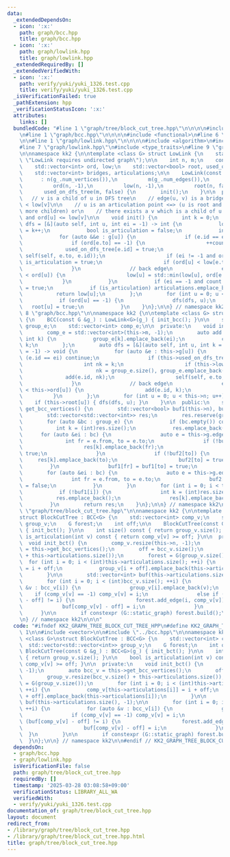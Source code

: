 ```yaml
---
data:
  _extendedDependsOn:
  - icon: ':x:'
    path: graph/bcc.hpp
    title: graph/bcc.hpp
  - icon: ':x:'
    path: graph/lowlink.hpp
    title: graph/lowlink.hpp
  _extendedRequiredBy: []
  _extendedVerifiedWith:
  - icon: ':x:'
    path: verify/yuki/yuki_1326.test.cpp
    title: verify/yuki/yuki_1326.test.cpp
  _isVerificationFailed: true
  _pathExtension: hpp
  _verificationStatusIcon: ':x:'
  attributes:
    links: []
  bundledCode: "#line 1 \"graph/tree/block_cut_tree.hpp\"\n\n\n\n#include <vector>\n\
    \n#line 1 \"graph/bcc.hpp\"\n\n\n\n#include <functional>\n#line 6 \"graph/bcc.hpp\"\
    \n\n#line 1 \"graph/lowlink.hpp\"\n\n\n\n#include <algorithm>\n#include <cassert>\n\
    #line 7 \"graph/lowlink.hpp\"\n#include <type_traits>\n#line 9 \"graph/lowlink.hpp\"\
    \n\nnamespace kk2 {\n\ntemplate <class G> struct LowLink {\n    static_assert(!G::directed,\
    \ \"LowLink requires undirected graph\");\n\n    int n, m;\n    const G &g;\n\
    \    std::vector<int> ord, low;\n    std::vector<bool> root, used_on_dfs_tree;\n\
    \    std::vector<int> bridges, articulations;\n\n    LowLink(const G &g_)\n  \
    \      : n(g_.num_vertices()),\n          m(g_.num_edges()),\n          g(g_),\n\
    \          ord(n, -1),\n          low(n, -1),\n          root(n, false),\n   \
    \       used_on_dfs_tree(m, false) {\n        init();\n    }\n\n  private:\n \
    \   // v is a child of u in DFS tree\n    // edge(u, v) is a bridge <=> ord[u]\
    \ < low[v]\n\n    // u is an articulation point <=> (u is root and u has two or\
    \ more children) or\n    // there exists a v which is a child of u in DFS tree\
    \ and ord[u] <= low[v]\n\n    void init() {\n        int k = 0;\n        auto\
    \ dfs = [&](auto self, int u, int ei = -1) -> int {\n            low[u] = ord[u]\
    \ = k++;\n            bool is_articulation = false;\n            int count = 0;\n\
    \            for (auto &&e : g[u]) {\n                if (e.id == ei) continue;\n\
    \                if (ord[e.to] == -1) {\n                    ++count;\n      \
    \              used_on_dfs_tree[e.id] = true;\n                    low[u] = std::min(low[u],\
    \ self(self, e.to, e.id));\n                    if (ei != -1 and ord[u] <= low[e.to])\
    \ is_articulation = true;\n                    if (ord[u] < low[e.to]) bridges.emplace_back(e.id);\n\
    \                }\n                // back edge\n                else if (ord[e.to]\
    \ < ord[u]) {\n                    low[u] = std::min(low[u], ord[e.to]);\n   \
    \             }\n            }\n            if (ei == -1 and count >= 2) is_articulation\
    \ = true;\n            if (is_articulation) articulations.emplace_back(u);\n \
    \           return low[u];\n        };\n        for (int u = 0; u < n; u++)\n\
    \            if (ord[u] == -1) {\n                dfs(dfs, u);\n             \
    \   root[u] = true;\n            }\n    }\n};\n\n} // namespace kk2\n\n\n#line\
    \ 8 \"graph/bcc.hpp\"\n\nnamespace kk2 {\n\ntemplate <class G> struct BCC : LowLink<G>\
    \ {\n    BCC(const G &g_) : LowLink<G>(g_) { init_bcc(); }\n\n    std::vector<std::vector<int>>\
    \ group_e;\n    std::vector<int> comp_e;\n\n  private:\n    void init_bcc() {\n\
    \        comp_e = std::vector<int>(this->m, -1);\n        auto add = [&](int ei,\
    \ int k) {\n            group_e[k].emplace_back(ei);\n            comp_e[ei] =\
    \ k;\n        };\n        auto dfs = [&](auto self, int u, int k = -1, int ei\
    \ = -1) -> void {\n            for (auto &e : this->g[u]) {\n                if\
    \ (e.id == ei) continue;\n                if (this->used_on_dfs_tree[e.id]) {\n\
    \                    int nk = k;\n                    if (this->low[e.to] >= this->ord[u])\n\
    \                        nk = group_e.size(), group_e.emplace_back();\n      \
    \              add(e.id, nk);\n                    self(self, e.to, nk, e.id);\n\
    \                }\n                // back edge\n                else if (this->ord[e.to]\
    \ < this->ord[u]) {\n                    add(e.id, k);\n                }\n  \
    \          }\n        };\n        for (int u = 0; u < this->n; u++)\n        \
    \    if (this->root[u]) { dfs(dfs, u); }\n    }\n\n  public:\n    std::vector<std::vector<int>>\
    \ get_bcc_vertices() {\n        std::vector<bool> buf1(this->n), buf2(this->n);\n\
    \        std::vector<std::vector<int>> res;\n        res.reserve(group_e.size());\n\
    \        for (auto &bc : group_e) {\n            if (bc.empty()) continue;\n \
    \           int k = (int)res.size();\n            res.emplace_back();\n      \
    \      for (auto &ei : bc) {\n                auto e = this->g.edges[ei];\n  \
    \              int fr = e.from, to = e.to;\n                if (!buf2[fr]) {\n\
    \                    res[k].emplace_back(fr);\n                    buf2[fr] =\
    \ true;\n                }\n                if (!buf2[to]) {\n               \
    \     res[k].emplace_back(to);\n                    buf2[to] = true;\n       \
    \         }\n                buf1[fr] = buf1[to] = true;\n            }\n    \
    \        for (auto &ei : bc) {\n                auto e = this->g.edges[ei];\n\
    \                int fr = e.from, to = e.to;\n                buf2[fr] = buf2[to]\
    \ = false;\n            }\n        }\n        for (int i = 0; i < this->n; i++)\n\
    \            if (!buf1[i]) {\n                int k = (int)res.size();\n     \
    \           res.emplace_back();\n                res[k].emplace_back(i);\n   \
    \         }\n        return res;\n    }\n};\n\n} // namespace kk2\n\n\n#line 7\
    \ \"graph/tree/block_cut_tree.hpp\"\n\nnamespace kk2 {\n\ntemplate <class G>\n\
    struct BlockCutTree : BCC<G> {\n    std::vector<int> comp_v;\n    std::vector<std::vector<int>>\
    \ group_v;\n    G forest;\n    int off;\n\n    BlockCutTree(const G &g_) : BCC<G>(g_)\
    \ { init_bct(); }\n\n    int size() const { return group_v.size(); }\n\n    bool\
    \ is_articulation(int v) const { return comp_v[v] >= off; }\n\n  private:\n  \
    \  void init_bct() {\n        comp_v.resize(this->n, -1);\n        auto bcc_v\
    \ = this->get_bcc_vertices();\n        off = bcc_v.size();\n        group_v.resize(bcc_v.size()\
    \ + this->articulations.size());\n        forest = G(group_v.size());\n      \
    \  for (int i = 0; i < (int)this->articulations.size(); ++i) {\n            comp_v[this->articulations[i]]\
    \ = i + off;\n            group_v[i + off].emplace_back(this->articulations[i]);\n\
    \        }\n\n        std::vector<int> buf(this->articulations.size(), -1);\n\n\
    \        for (int i = 0; i < (int)bcc_v.size(); ++i) {\n            for (auto\
    \ &v : bcc_v[i]) {\n                group_v[i].emplace_back(v);\n            \
    \    if (comp_v[v] == -1) comp_v[v] = i;\n                else if (buf[comp_v[v]\
    \ - off] != i) {\n                    forest.add_edge(i, comp_v[v]);\n       \
    \             buf[comp_v[v] - off] = i;\n                }\n            }\n  \
    \      }\n\n        if constexpr (G::static_graph) forest.build();\n    }\n};\n\
    \n} // namespace kk2\n\n\n"
  code: "#ifndef KK2_GRAPH_TREE_BLOCK_CUT_TREE_HPP\n#define KK2_GRAPH_TREE_BLOCK_CUT_TREE_HPP\
    \ 1\n\n#include <vector>\n\n#include \"../bcc.hpp\"\n\nnamespace kk2 {\n\ntemplate\
    \ <class G>\nstruct BlockCutTree : BCC<G> {\n    std::vector<int> comp_v;\n  \
    \  std::vector<std::vector<int>> group_v;\n    G forest;\n    int off;\n\n   \
    \ BlockCutTree(const G &g_) : BCC<G>(g_) { init_bct(); }\n\n    int size() const\
    \ { return group_v.size(); }\n\n    bool is_articulation(int v) const { return\
    \ comp_v[v] >= off; }\n\n  private:\n    void init_bct() {\n        comp_v.resize(this->n,\
    \ -1);\n        auto bcc_v = this->get_bcc_vertices();\n        off = bcc_v.size();\n\
    \        group_v.resize(bcc_v.size() + this->articulations.size());\n        forest\
    \ = G(group_v.size());\n        for (int i = 0; i < (int)this->articulations.size();\
    \ ++i) {\n            comp_v[this->articulations[i]] = i + off;\n            group_v[i\
    \ + off].emplace_back(this->articulations[i]);\n        }\n\n        std::vector<int>\
    \ buf(this->articulations.size(), -1);\n\n        for (int i = 0; i < (int)bcc_v.size();\
    \ ++i) {\n            for (auto &v : bcc_v[i]) {\n                group_v[i].emplace_back(v);\n\
    \                if (comp_v[v] == -1) comp_v[v] = i;\n                else if\
    \ (buf[comp_v[v] - off] != i) {\n                    forest.add_edge(i, comp_v[v]);\n\
    \                    buf[comp_v[v] - off] = i;\n                }\n          \
    \  }\n        }\n\n        if constexpr (G::static_graph) forest.build();\n  \
    \  }\n};\n\n} // namespace kk2\n\n#endif // KK2_GRAPH_TREE_BLOCK_CUT_TREE_HPP\n"
  dependsOn:
  - graph/bcc.hpp
  - graph/lowlink.hpp
  isVerificationFile: false
  path: graph/tree/block_cut_tree.hpp
  requiredBy: []
  timestamp: '2025-03-28 03:08:58+09:00'
  verificationStatus: LIBRARY_ALL_WA
  verifiedWith:
  - verify/yuki/yuki_1326.test.cpp
documentation_of: graph/tree/block_cut_tree.hpp
layout: document
redirect_from:
- /library/graph/tree/block_cut_tree.hpp
- /library/graph/tree/block_cut_tree.hpp.html
title: graph/tree/block_cut_tree.hpp
---
```

